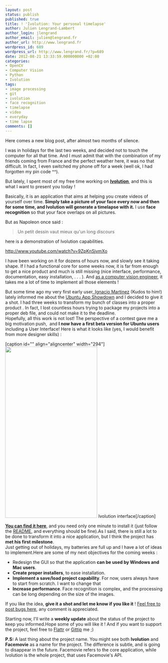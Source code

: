 ```yaml
---
layout: post
status: publish
published: true
title: ! 'Ivolution: Your personal timelapse'
author: Julien Lengrand-Lambert
author_login: jlengrand
author_email: julien@lengrand.fr
author_url: http://www.lengrand.fr
wordpress_id: 689
wordpress_url: http://www.lengrand.fr/?p=689
date: 2012-08-21 13:33:59.000000000 +02:00
categories:
- OpenCV
- Computer Vision
- Python
- Ivolution
tags:
- image processing
- git
- ivolution
- face recognition
- timelapse
- video
- everyday
- time lapse
comments: []
---
```

Here comes a new blog post, after almost two months of silence.

I was in holidays for the last two weeks, and decided not to touch the computer for all that time. And I must admit that with the combination of my friends coming from France and the perfect weather here, it was no that difficult. In fact, I even switched my phone off for a week (well ok, I had forgotten my pin code ^^).
<div></div>
But lately, I spent most of my free time working on <strong><a title="Ivolution" href="http://jlengrand.github.com/FaceMovie/" target="_blank">Ivolution</a></strong>, and this is what I want to present you today !

Basically, it is an application that aims at helping you create videos of yourself over time. <strong>Simply take a picture of your face every now and then for some time, and Ivolution will generate a timelapse with it. </strong>I use <strong>face recognition</strong> so that your face overlaps on all pictures.
<div></div>
But as Napoleon once said :
<blockquote>Un petit dessin vaut mieux qu'un long discours</blockquote>
here is a demonstration of Ivolution capabilities.

http://www.youtube.com/watch?v=9ZpKnSjvmXo

I have been working on it for dozens of hours now, and slowly see it taking shape. If I had a functional core for some weeks now, it is far from enough to get a nice product and much is still missing (nice interface, performance, documentation, easy installation, . . . ). And <a title="Job Space" href="http://www.lengrand.fr/job-space/" target="_blank">as a computer vision engineer</a>, it takes me a lot of time to implement all those elements !
<div></div>
But some time ago my very first early user,<a title="G+ Ignacio" href="https://plus.google.com/100142585105145842914/posts" target="_blank"> Ignacio Martinez</a> (Kudos to him!) lately informed me about the <a title="Ubuntu App Showdown" href="http://developer.ubuntu.com/showdown/" target="_blank">Ubuntu App Showdown</a> and I decided to give it a shot. I had three weeks to transform my bunch of classes into a proper product . In fact, I lost countless hours trying to package my projects into a proper deb file, and could not make it to the deadline.
<div></div>
Hopefully, all this work is not lost! The perspective of a contest gave me a big motivation push,  and <strong>I now have a first beta version for Ubuntu users</strong> including a User Interface! Here is what it looks like (yes, I would benefit from more designer skills) :
<div></div>
<div></div>
<div>

[caption id="" align="aligncenter" width="294"]<a href="https://dl.dropbox.com/u/4286043/ivolution_gtk.png"><img title="Ivolution interface" src="https://dl.dropbox.com/u/4286043/ivolution_gtk.png" alt="" width="294" height="547" /></a> Ivolution interface[/caption]

</div>
<div></div>
<strong><a title="ivolution git" href="http://jlengrand.github.com/FaceMovie/" target="_blank">You can find it here</a></strong>, and you need only one minute to install it (just follow the <a title="README Ivolution" href="https://github.com/jlengrand/FaceMovie/blob/master/README.markdown" target="_blank">README</a>, and everything should be fine).As I said, there is still a lot to be done to transform it into a nice application, but I think the project has <strong>met his first milestone</strong>.
<div></div>
Just getting out of holidays, my batteries are full up and I have a lot of ideas to implement.Here are some of my next objectives for the coming weeks :
<ul>
	<li>Redesign the GUI so that the application <strong>can be used by Windows and Mac users</strong>.</li>
	<li><strong>Create proper installers</strong>, to ease installation.</li>
	<li><strong>Implement a save/load project capability</strong>. For now, users always have to start from scratch. I want to change that</li>
	<li><strong>Increase performance</strong>. Face recognition is complex, and the processing can be long depending on the size of the images.</li>
</ul>
<div></div>
If you like the idea, <strong>give it a shot and let me know if you like it</strong> ! <a title="issues ivolution" href="https://github.com/jlengrand/FaceMovie/issues?state=open" target="_blank">Feel free to post bugs here</a>, any comment is appreciated.

Starting now, I'll write a <strong>weekly update</strong> about the status of the project to keep you informed.Hope some of you will like it ! And if you want to support the project, feel free to <a title="flattr" href="https://flattr.com/thing/712398" target="_blank">Flattr</a> or <a title="gittip me" href="https://www.gittip.com/jlengrand/" target="_blank">Gittip</a> me ;)
<div>

<strong>P.S:</strong> A last thing about the project name. You might see both <strong>Ivolution</strong> and <strong>Facemovie</strong> as a name for the project. The difference is subtle, and is going to disappear in the future. Facemovie refers to the core application, while Ivolution is the whole project, that uses Facemovie's API.

</div>
<div></div>
